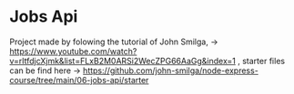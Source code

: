 # Jobs Api
 Project made by folowing the tutorial of John Smilga, -> https://www.youtube.com/watch?v=rltfdjcXjmk&list=FLxB2M0ARSi2WecZPG66AaGg&index=1 , starter files can be find here -> https://github.com/john-smilga/node-express-course/tree/main/06-jobs-api/starter
